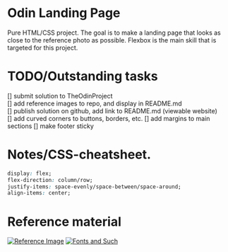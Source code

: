 # Odin Landing Page

Pure HTML/CSS project.
The goal is to make a landing page that looks as close to the reference photo as possible.
Flexbox is the main skill that is targeted for this project.

# TODO/Outstanding tasks

[] submit solution to TheOdinProject  
[] add reference images to repo, and display in README.md  
[] publish solution on github, add link to README.md (viewable website)  
[] add curved corners to buttons, borders, etc.
[] add margins to main sections
[] make footer sticky

# Notes/CSS-cheatsheet.

```CSS
display: flex;
flex-direction: column/row;
justify-items: space-evenly/space-between/space-around;
align-items: center;
```

# Reference material

[![Reference Image](https://cdn.statically.io/gh/TheOdinProject/curriculum/81a5d553f4073e593d23a6ab00d50eef8620796d/foundations/html_css/project/imgs/01.png)](https://cdn.statically.io/gh/TheOdinProject/)
[![Fonts and Such](https://cdn.statically.io/gh/TheOdinProject/curriculum/81a5d553f4073e593d23a6ab00d50eef8620796d/foundations/html_css/project/imgs/02.png)](https://cdn.statically.io/gh/TheOdinProject/)
